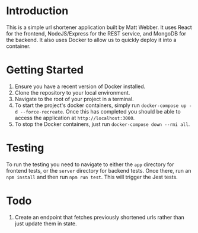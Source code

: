 # Introduction

This is a simple url shortener application built by Matt Webber. It uses React for the frontend, NodeJS/Express for the REST service, and MongoDB for the backend. It also uses Docker to allow us to quickly deploy it into a container.

# Getting Started
1. Ensure you have a recent version of Docker installed.
2. Clone the repository to your local environment.
3. Navigate to the root of your project in a terminal.
4. To start the project's docker containers, simply run `docker-compose up -d --force-recreate`.  Once this has completed you should be able to access the application at `http://localhost:3000`.
5. To stop the Docker containers, just run `docker-compose down --rmi all`. 

# Testing
To run the testing you need to navigate to either the `app` directory for frontend tests, or the `server` directory for backend tests. Once there, run an `npm install` and then run `npm run test`. This will trigger the Jest tests.

# Todo

1. Create an endpoint that fetches previously shortened urls rather than just update them in state.